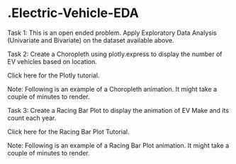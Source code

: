 # .Electric-Vehicle-EDA


Task 1: This is an open ended problem. Apply Exploratory Data Analysis (Univariate and Bivariate) on the dataset available above.

Task 2: Create a Choropleth using plotly.express to display the number of EV vehicles based on location.

Click here for the Plotly tutorial.

Note: Following is an example of a Choropleth animation. It might take a couple of minutes to render.





Task 3: Create a Racing Bar Plot to display the animation of EV Make and its count each year.

Click here for the Racing Bar Plot Tutorial.

Note: Following is an example of a Racing Bar Plot animation. It might take a couple of minutes to render.



